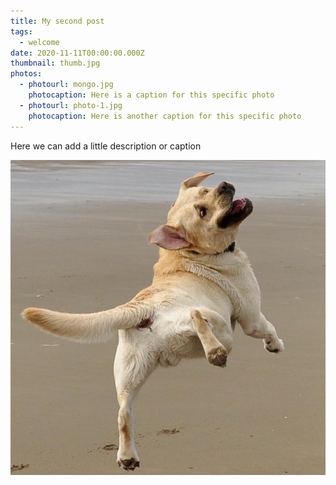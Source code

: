 ```yaml
---
title: My second post
tags:
  - welcome
date: 2020-11-11T00:00:00.000Z
thumbnail: thumb.jpg
photos:
  - photourl: mongo.jpg
    photocaption: Here is a caption for this specific photo
  - photourl: photo-1.jpg
    photocaption: Here is another caption for this specific photo
---
```

Here we can add a little description or caption

![Test](thumb.jpg)
